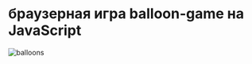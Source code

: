# браузерная игра balloon-game на JavaScript

![balloons](https://user-images.githubusercontent.com/75454363/115217712-72a59380-a10e-11eb-9d42-c88dc558a8e6.gif)
